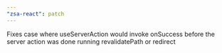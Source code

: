 ```yaml
---
"zsa-react": patch
---
```


Fixes case where useServerAction would invoke onSuccess before the server action was done running revalidatePath or redirect
